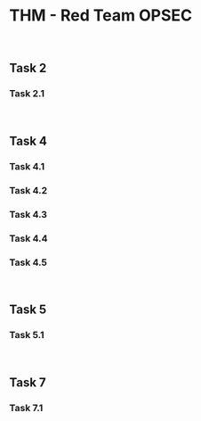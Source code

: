 # THM - Red Team OPSEC

<br>

## Task 2

### Task 2.1

> 

<br>

## Task 4

### Task 4.1

> 

### Task 4.2

> 

### Task 4.3

> 

### Task 4.4

> 

### Task 4.5

> 

<br>

## Task 5

### Task 5.1

> 

<br>

## Task 7

### Task 7.1

> 

<br>

